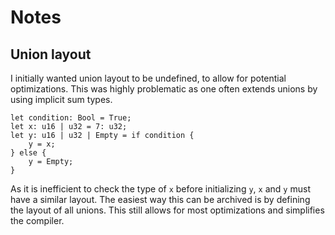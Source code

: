 # Notes

## Union layout

I initially wanted union layout to be undefined, to allow for potential optimizations.
This was highly problematic as one often extends unions by using implicit sum types.

```boulder
let condition: Bool = True;
let x: u16 | u32 = 7: u32;
let y: u16 | u32 | Empty = if condition {
    y = x;
} else {
    y = Empty;
}
```

As it is inefficient to check the type of `x` before initializing `y`,  `x` and `y` must have a similar layout.
The easiest way this can be archived is by defining the layout of all unions. This still allows for most optimizations and
simplifies the compiler.
